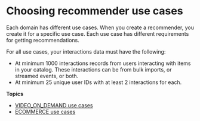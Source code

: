 # Choosing recommender use cases<a name="domain-use-cases"></a>

 Each domain has different use cases\. When you create a recommender, you create it for a specific use case\. Each use case has different requirements for getting recommendations\. 

 For all use cases, your interactions data must have the following: 
+ At minimum 1000 interactions records from users interacting with items in your catalog\. These interactions can be from bulk imports, or streamed events, or both\.
+ At minimum 25 unique user IDs with at least 2 interactions for each\.

**Topics**
+ [VIDEO\_ON\_DEMAND use cases](VIDEO_ON_DEMAND-use-cases.md)
+ [ECOMMERCE use cases](ECOMMERCE-use-cases.md)